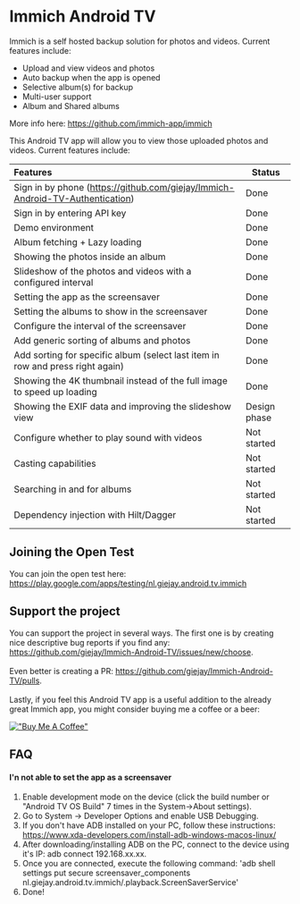 # Immich Android TV

Immich is a self hosted backup solution for photos and videos. Current features include:

- Upload and view videos and photos
- Auto backup when the app is opened
- Selective album(s) for backup
- Multi-user support
- Album and Shared albums

More info here: https://github.com/immich-app/immich

This Android TV app will allow you to view those uploaded photos and videos. Current features
include:

| Features                                                                       | Status       |
|:-------------------------------------------------------------------------------|--------------|
| Sign in by phone (https://github.com/giejay/Immich-Android-TV-Authentication)  | Done         |
| Sign in by entering API key                                                    | Done         |
| Demo environment                                                               | Done         |
| Album fetching + Lazy loading                                                  | Done         |
| Showing the photos inside an album                                             | Done         |
| Slideshow of the photos and videos with a configured interval                  | Done         |
| Setting the app as the screensaver                                             | Done         |
| Setting the albums to show in the screensaver                                  | Done         |
| Configure the interval of the screensaver                                      | Done         |
| Add generic sorting of albums and photos                                       | Done         |
| Add sorting for specific album (select last item in row and press right again) | Done         |
| Showing the 4K thumbnail instead of the full image to speed up loading         | Done         |
| Showing the EXIF data and improving the slideshow view                         | Design phase |
| Configure whether to play sound with videos                                    | Not started  |
| Casting capabilities                                                           | Not started  |
| Searching in and for albums                                                    | Not started  |
| Dependency injection with Hilt/Dagger                                          | Not started  |

## Joining the Open Test

You can join the open test here: https://play.google.com/apps/testing/nl.giejay.android.tv.immich

## Support the project

You can support the project in several ways. The first one is by creating nice descriptive bug
reports if you find any: https://github.com/giejay/Immich-Android-TV/issues/new/choose.
<br><br>Even better is creating a PR: https://github.com/giejay/Immich-Android-TV/pulls. <br><br>
Lastly, if you feel this Android TV app is a useful addition to the already great Immich app, you
might consider buying me a coffee or a beer:

[!["Buy Me A Coffee"](https://www.buymeacoffee.com/assets/img/custom_images/orange_img.png)](https://www.buymeacoffee.com/giejay)

## FAQ
#### I'n not able to set the app as a screensaver
  1. Enable development mode on the device (click the build number or "Android TV OS Build" 7 times in the System->About settings).
2. Go to System -> Developer Options and enable USB Debugging.
3. If you don't have ADB installed on your PC, follow these instructions: https://www.xda-developers.com/install-adb-windows-macos-linux/
4. After downloading/installing ADB on the PC, connect to the device using it's IP: adb connect 192.168.xx.xx.
5. Once you are connected, execute the following command: 'adb shell settings put secure screensaver_components nl.giejay.android.tv.immich/.playback.ScreenSaverService'
6. Done!

